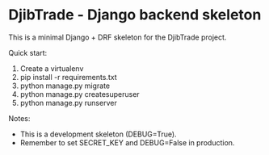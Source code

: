 
# DjibTrade - Django backend skeleton

This is a minimal Django + DRF skeleton for the DjibTrade project.

Quick start:
1. Create a virtualenv
2. pip install -r requirements.txt
3. python manage.py migrate
4. python manage.py createsuperuser
5. python manage.py runserver

Notes:
- This is a development skeleton (DEBUG=True).
- Remember to set SECRET_KEY and DEBUG=False in production.
